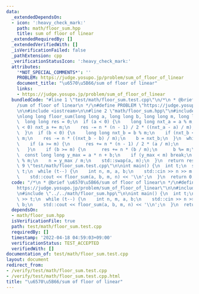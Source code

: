```yaml
---
data:
  _extendedDependsOn:
  - icon: ':heavy_check_mark:'
    path: math/floor_sum.hpp
    title: sum of floor of linear
  _extendedRequiredBy: []
  _extendedVerifiedWith: []
  _isVerificationFailed: false
  _pathExtension: cpp
  _verificationStatusIcon: ':heavy_check_mark:'
  attributes:
    '*NOT_SPECIAL_COMMENTS*': ''
    PROBLEM: https://judge.yosupo.jp/problem/sum_of_floor_of_linear
    document_title: "\u6570\u5B66/sum of floor of linear"
    links:
    - https://judge.yosupo.jp/problem/sum_of_floor_of_linear
  bundledCode: "#line 1 \"test/math/floor_sum.test.cpp\"\n/*\n * @brief \u6570\u5B66\
    /sum of floor of linear\n */\n#define PROBLEM \"https://judge.yosupo.jp/problem/sum_of_floor_of_linear\"\
    \n\n#include <iostream>\n\n#line 2 \"math/floor_sum.hpp\"\n#include <utility>\n\
    \nlong long floor_sum(long long a, long long b, long long m, long long n) {\n\
    \  long long res = 0;\n  if (a < 0) {\n    long long nxt_a = a % m;\n    if (nxt_a\
    \ < 0) nxt_a += m;\n    res -= n * (n - 1) / 2 * ((nxt_a - a) / m);\n    a = nxt_a;\n\
    \  }\n  if (b < 0) {\n    long long nxt_b = b % m;\n    if (nxt_b < 0) nxt_b +=\
    \ m;\n    res -= n * ((nxt_b - b) / m);\n    b = nxt_b;\n  }\n  while (true) {\n\
    \    if (a >= m) {\n      res += n * (n - 1) / 2 * (a / m);\n      a %= m;\n \
    \   }\n    if (b >= m) {\n      res += n * (b / m);\n      b %= m;\n    }\n  \
    \  const long long y_max = a * n + b;\n    if (y_max < m) break;\n    b = y_max\
    \ % m;\n    n = y_max / m;\n    std::swap(a, m);\n  }\n  return res;\n}\n#line\
    \ 9 \"test/math/floor_sum.test.cpp\"\n\nint main() {\n  int t;\n  std::cin >>\
    \ t;\n  while (t--) {\n    int n, m, a, b;\n    std::cin >> n >> m >> a >> b;\n\
    \    std::cout << floor_sum(a, b, m, n) << '\\n';\n  }\n  return 0;\n}\n"
  code: "/*\n * @brief \u6570\u5B66/sum of floor of linear\n */\n#define PROBLEM \"\
    https://judge.yosupo.jp/problem/sum_of_floor_of_linear\"\n\n#include <iostream>\n\
    \n#include \"../../math/floor_sum.hpp\"\n\nint main() {\n  int t;\n  std::cin\
    \ >> t;\n  while (t--) {\n    int n, m, a, b;\n    std::cin >> n >> m >> a >>\
    \ b;\n    std::cout << floor_sum(a, b, m, n) << '\\n';\n  }\n  return 0;\n}\n"
  dependsOn:
  - math/floor_sum.hpp
  isVerificationFile: true
  path: test/math/floor_sum.test.cpp
  requiredBy: []
  timestamp: '2022-04-18 04:59:03+09:00'
  verificationStatus: TEST_ACCEPTED
  verifiedWith: []
documentation_of: test/math/floor_sum.test.cpp
layout: document
redirect_from:
- /verify/test/math/floor_sum.test.cpp
- /verify/test/math/floor_sum.test.cpp.html
title: "\u6570\u5B66/sum of floor of linear"
---
```

